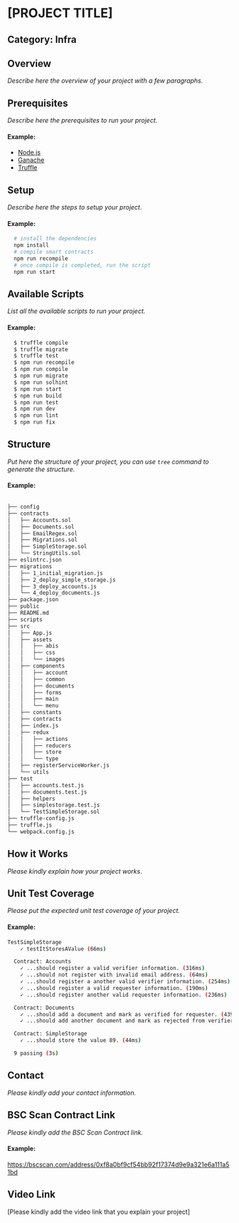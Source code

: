 
# [PROJECT TITLE]

## Category: Infra

## Overview

_Describe here the overview of your project with a few paragraphs._

## Prerequisites

_Describe here the prerequisites to run your project._

#### Example:
- [Node.js](https://nodejs.org/en/)
- [Ganache](https://truffleframework.com/ganache)
- [Truffle](https://truffleframework.com/truffle)

## Setup

_Describe here the steps to setup your project_.

#### Example:
```sh
  # install the dependencies
  npm install
  # compile smart contracts
  npm run recompile
  # once compile is completed, run the script
  npm run start
```

## Available Scripts

_List all the available scripts to run your project._

#### Example:
```sh
  $ truffle compile
  $ truffle migrate
  $ truffle test
  $ npm run recompile
  $ npm run compile
  $ npm run migrate
  $ npm run solhint
  $ npm run start
  $ npm run build
  $ npm run test
  $ npm run dev
  $ npm run lint
  $ npm run fix
```

## Structure

_Put here the structure of your project, you can use `tree` command to generate the structure._

#### Example:
```sh

├── config
├── contracts
│   ├── Accounts.sol
│   ├── Documents.sol
│   ├── EmailRegex.sol
│   ├── Migrations.sol
│   ├── SimpleStorage.sol
│   └── StringUtils.sol
├── eslintrc.json
├── migrations
│   ├── 1_initial_migration.js
│   ├── 2_deploy_simple_storage.js
│   ├── 3_deploy_accounts.js
│   └── 4_deploy_documents.js
├── package.json
├── public
├── README.md
├── scripts
├── src
│   ├── App.js
│   ├── assets
│   │   ├── abis
│   │   ├── css
│   │   └── images
│   ├── components
│   │   ├── account
│   │   ├── common
│   │   ├── documents
│   │   ├── forms
│   │   ├── main
│   │   └── menu
│   ├── constants
│   ├── contracts
│   ├── index.js
│   ├── redux
│   │   ├── actions
│   │   ├── reducers
│   │   ├── store
│   │   └── type
│   ├── registerServiceWorker.js
│   └── utils
├── test
│   ├── accounts.test.js
│   ├── documents.test.js
│   ├── helpers
│   ├── simplestorage.test.js
│   └── TestSimpleStorage.sol
├── truffle-config.js
├── truffle.js
└── webpack.config.js
```

## How it Works

_Please kindly explain how your project works_.

## Unit Test Coverage

_Please put the expected unit test coverage of your project._

#### Example:
```sh
TestSimpleStorage
    ✓ testItStoresAValue (66ms)

  Contract: Accounts
    ✓ ...should register a valid verifier information. (316ms)
    ✓ ...should not register with invalid email address. (64ms)
    ✓ ...should register a another valid verifier information. (254ms)
    ✓ ...should register a valid requester information. (190ms)
    ✓ ...should register another valid requester information. (236ms)

  Contract: Documents
    ✓ ...should add a document and mark as verified for requester. (439ms)
    ✓ ...should add another document and mark as rejected from verifier. (444ms)

  Contract: SimpleStorage
    ✓ ...should store the value 89. (44ms)

  9 passing (3s)
```

## Contact

_Please kindly add your contact information._

## BSC Scan Contract Link

_Please kindly add the BSC Scan Contract link._

#### Example:
https://bscscan.com/address/0xf8a0bf9cf54bb92f17374d9e9a321e6a111a51bd

## Video Link

[Please kindly add the video link that you explain your project]